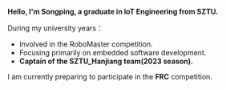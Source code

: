 **Hello, I'm Songping, a graduate in IoT Engineering from SZTU.**

During my university years：

- Involved in the RoboMaster competition.
- Focusing primarily on embedded software development. 
- **Captain of the SZTU_Hanjiang team(2023 season).**



I am currently preparing to participate in the **FRC** competition.
